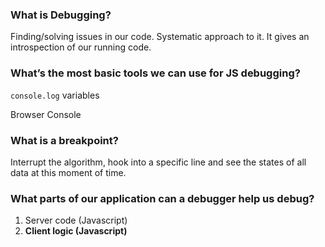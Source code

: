 ### What is Debugging?

Finding/solving issues in our code.
Systematic approach to it.
It gives an introspection of our running code.

### What’s the most basic tools we can use for JS debugging?

`console.log` variables

Browser Console

### What is a breakpoint?

Interrupt the algorithm, hook into a specific line and see
the states of all data at this moment of time.

### What parts of our application can a debugger help us debug?

1. Server code (Javascript)
2. **Client logic (Javascript)**